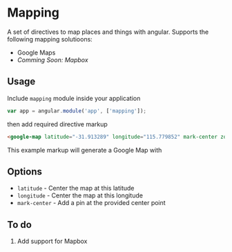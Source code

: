 # Mapping

A set of directives to map places and things with angular. Supports the following mapping solutioons:

- Google Maps
- _Comming Soon: Mapbox_

## Usage

Include `mapping` module inside your application

```javascript
var app = angular.module('app', ['mapping']);
```

then add required directive markup

```html
<google-map latitude="-31.913289" longitude="115.779852" mark-center zoom="15"></google-map>
```

This example markup will generate a Google Map with

## Options

- `latitude` - Center the map at this latitude
- `longitude` - Center the map at this longitude
- `mark-center` - Add a pin at the provided center point

## To do

1. Add support for Mapbox
